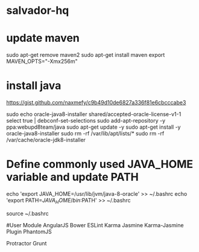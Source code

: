 # salvador-hq

# update maven

sudo apt-get remove maven2
sudo apt-get install maven
export MAVEN_OPTS="-Xmx256m"

# install java
https://gist.github.com/naxmefy/c9b49d10de6827a336f81e6cbcccabe3

sudo echo oracle-java8-installer shared/accepted-oracle-license-v1-1 select true | debconf-set-selections
sudo add-apt-repository -y ppa:webupd8team/java
sudo apt-get update -y
sudo apt-get install -y oracle-java8-installer
sudo rm -rf /var/lib/apt/lists/*
sudo rm -rf /var/cache/oracle-jdk8-installer

# Define commonly used JAVA_HOME variable and update PATH
echo 'export JAVA_HOME=/usr/lib/jvm/java-8-oracle' >> ~/.bashrc
echo 'export PATH=$JAVA_HOME/bin:$PATH' >> ~/.bashrc 

source ~/.bashrc

#User Module
AngularJS
Bower
ESLint
Karma 
Jasmine
Karma-Jasmine Plugin
PhantomJS

Protractor
Grunt